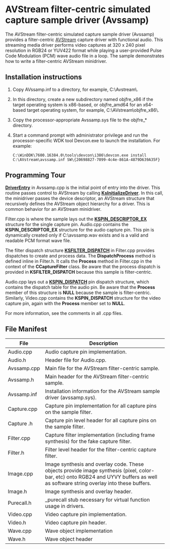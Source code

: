 <!---
    name: AVStream filter-centric simulated capture sample driver (Avssamp)
    platform: WDM
    language: cpp
    category: Camera
    description: An AVStream filter-centric simulated capture sample driver with functional audio.
    samplefwlink: http://go.microsoft.com/fwlink/p/?LinkId=620186
--->

AVStream filter-centric simulated capture sample driver (Avssamp)
=================================================================

The AVStream filter-centric simulated capture sample driver (Avssamp) provides a filter-centric [AVStream](http://msdn.microsoft.com/en-us/library/windows/hardware/ff554240) capture driver with functional audio. This streaming media driver performs video captures at 320 x 240 pixel resolution in RGB24 or YUV422 format while playing a user-provided Pulse Code Modulation (PCM) wave audio file in a loop. The sample demonstrates how to write a filter-centric AVStream minidriver.


Installation instructions
-------------------------

1.  Copy AVssamp.inf to a directory, for example, C:\\Avstream\\.
2.  In this directory, create a new subdirectory named objfre\_x86 if the target operating system is x86-based, or objfre\_amd64 for an x64-based target operating system, for example, C:\\AVstream\\objfre\_x86\\.
3.  Copy the processor-appropriate Avssamp.sys file to the objfre\_\* directory.
4.  Start a command prompt with administrator privilege and run the processor-specific WDK tool Devcon.exe to launch the installation. For example:

    `C:\WinDDK\7600.16384.0\tools\devcon\i386\devcon.exe install C:\AVstream\avssamp.inf SW\{20698827-7099-4c4e-861A-4879D639A35F}`

Programming Tour
----------------

[**DriverEntry**](http://msdn.microsoft.com/en-us/library/windows/hardware/ff558717) in Avssamp.cpp is the initial point of entry into the driver. This routine passes control to AVStream by calling [**KsInitializeDriver**](http://msdn.microsoft.com/en-us/library/windows/hardware/ff562683). In this call, the minidriver passes the device descriptor, an AVStream structure that recursively defines the AVStream object hierarchy for a driver. This is common behavior for an AVStream minidriver.

Filter.cpp is where the sample lays out the [**KSPIN\_DESCRIPTOR\_EX**](http://msdn.microsoft.com/en-us/library/windows/hardware/ff563534) structure for the single capture pin. Audio.cpp contains the **KSPIN\_DESCRIPTOR\_EX** structure for the audio capture pin. This pin is dynamically created only if C:\\avssamp.wav exists and is a valid and readable PCM format wave file.

The filter dispatch structure [**KSFILTER\_DISPATCH**](http://msdn.microsoft.com/en-us/library/windows/hardware/ff562554) in Filter.cpp provides dispatches to create and process data. The **DispatchProcess** method is defined inline in Filter.h. It calls the **Process** method in Filter.cpp in the context of the **CCaptureFilter** class. Be aware that the process dispatch is provided in **KSFILTER\_DISPATCH** because this sample is filter-centric.

Audio.cpp lays out a [**KSPIN\_DISPATCH**](http://msdn.microsoft.com/en-us/library/windows/hardware/ff563535) pin dispatch structure, which contains the dispatch table for the audio pin. Be aware that the **Process** member of this structure is **NULL** because the sample is filter-centric. Similarly, Video.cpp contains the **KSPIN\_DISPATCH** structure for the video capture pin, again with the **Process** member set to **NULL**.

For more information, see the comments in all .cpp files.

File Manifest
-------------

File | Description 
-----|----------
Audio.cpp | Audio capture pin implementation.
Audio.h | Header file for Audio.cpp.
Avssamp.cpp | Main file for the AVStream filter-centric sample.
Avssamp.h | Main header for the AVStream filter-centric sample.
Avssamp.inf | Installation information for the AVStream sample driver (avssamp.sys).
Capture.cpp | Capture pin implementation for all capture pins on the sample filter.
Capture .h | Capture pin level header for all capture pins on the sample filter.
Filter.cpp | Capture filter implementation (including frame synthesis) for the fake capture filter.
Filter.h | Filter level header for the filter-centric capture filter.
Image.cpp | Image synthesis and overlay code. These objects provide image synthesis (pixel, color-bar, etc) onto RGB24 and UYVY buffers as well as software string overlay into these buffers.
Image.h | Image synthesis and overlay header.
Purecall.h | _purecall stub necessary for virtual function usage in drivers.
Video.cpp | Video capture pin implementation.
Video.h | Video capture pin header.
Wave.cpp | Wave object implementation
Wave.h | Wave object header

